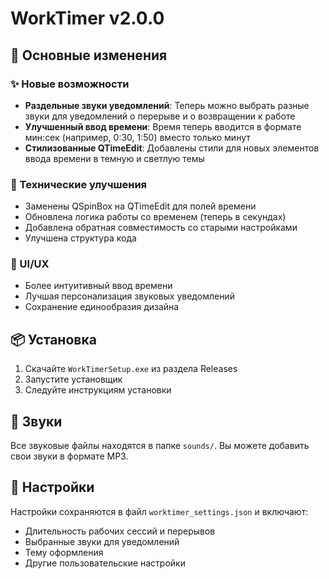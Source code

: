 # WorkTimer v2.0.0

## 🎯 Основные изменения

### ✨ Новые возможности
- **Раздельные звуки уведомлений**: Теперь можно выбрать разные звуки для уведомлений о перерыве и о возвращении к работе
- **Улучшенный ввод времени**: Время теперь вводится в формате мин:сек (например, 0:30, 1:50) вместо только минут
- **Стилизованные QTimeEdit**: Добавлены стили для новых элементов ввода времени в темную и светлую темы

### 🔧 Технические улучшения
- Заменены QSpinBox на QTimeEdit для полей времени
- Обновлена логика работы со временем (теперь в секундах)
- Добавлена обратная совместимость со старыми настройками
- Улучшена структура кода

### 🎨 UI/UX
- Более интуитивный ввод времени
- Лучшая персонализация звуковых уведомлений
- Сохранение единообразия дизайна

## 📦 Установка
1. Скачайте `WorkTimerSetup.exe` из раздела Releases
2. Запустите установщик
3. Следуйте инструкциям установки

## 🎵 Звуки
Все звуковые файлы находятся в папке `sounds/`. Вы можете добавить свои звуки в формате MP3.

## 🔧 Настройки
Настройки сохраняются в файл `worktimer_settings.json` и включают:
- Длительность рабочих сессий и перерывов
- Выбранные звуки для уведомлений
- Тему оформления
- Другие пользовательские настройки 